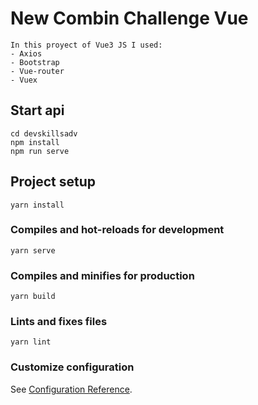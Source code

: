 # New Combin Challenge Vue
```
In this proyect of Vue3 JS I used:
- Axios
- Bootstrap
- Vue-router
- Vuex
```

## Start api
```
cd devskillsadv
npm install
npm run serve
```

## Project setup
```
yarn install
```

### Compiles and hot-reloads for development
```
yarn serve
```

### Compiles and minifies for production
```
yarn build
```

### Lints and fixes files
```
yarn lint
```

### Customize configuration
See [Configuration Reference](https://cli.vuejs.org/config/).
